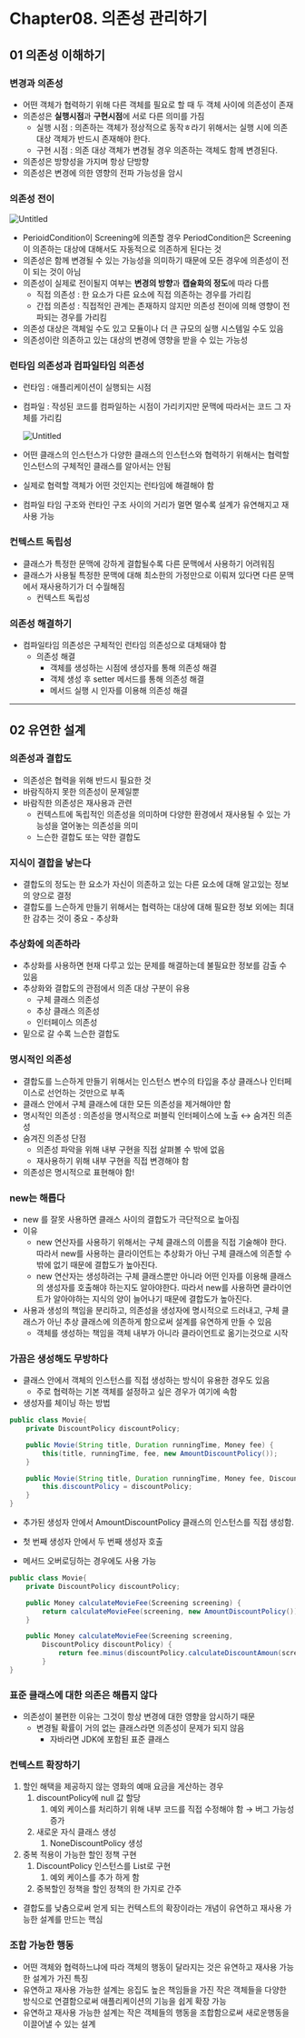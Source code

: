 # Chapter08. 의존성 관리하기

## 01 의존성 이해하기

### 변경과 의존성

- 어떤 객체가 협력하기 위해 다른 객체를 필요로 할 때 두 객체 사이에 의존성이 존재
- 의존성은 **실행시점**과 **구현시점**에 서로 다른 의미를 가짐
    - 실행 시점 : 의존하는 객체가 정상적으로 동작ㅎ라기 위해서는 실행 시에 의존 대상 객체가 반드시 존재해야 한다.
    - 구현 시점 : 의존 대상 객체가 변경될 경우 의존하는 객체도 함께 변경된다.
- 의존성은 방향성을 가지며 항상 단방향
- 의존성은 변경에 의한 영향의 전파 가능성을 암시

### 의존성 전이

![Untitled](https://prod-files-secure.s3.us-west-2.amazonaws.com/bd03780e-7d2f-4267-ba50-1ef59180f3c8/66ab3c0e-5bfd-4972-865b-9bb4a7240fcf/Untitled.png)

- PerioidCondition이 Screening에 의존할 경우 PeriodCondition은 Screening이 의존하는 대상에 대해서도 자동적으로 의존하게 된다는 것
- 의존성은 함께 변경될 수 있는 가능성을 의미하기 때문에 모든 경우에 의존성이 전이 되는 것이 아님
- 의존성이 실제로 전이될지 여부는 **변경의 방향**과 **캡슐화의 정도**에 따라 다름
    - 직접 의존성 : 한 요소가 다른 요소에 직접 의존하는 경우를 가리킴
    - 간접 의존성 : 직접적인 관계는 존재하지 않지만 의존성 전이에 의해 영향이 전파되는 경우를 가리킴
- 의존성 대상은 객체일 수도 있고 모듈이나 더 큰 규모의 실행 시스템일 수도 있음
- 의존성이란 의존하고 있는 대상의 변경에 영향을 받을 수 있는 가능성

### 런타임 의존성과 컴파일타임 의존성

- 런타임 : 애플리케이션이 실행되는 시점
- 컴파일 : 작성된 코드를 컴파일하는 시점이 가리키지만 문맥에 따라서는 코드 그 자체를 가리킴
    
    ![Untitled](https://prod-files-secure.s3.us-west-2.amazonaws.com/bd03780e-7d2f-4267-ba50-1ef59180f3c8/71479982-8a78-49ed-ba99-4886e5707034/Untitled.png)
    
- 어떤 클래스의 인스턴스가 다양한 클래스의 인스턴스와 협력하기 위해서는 협력할 인스턴스의 구체적인 클래스를 알아서는 안됨
- 실제로 협력할 객체가 어떤 것인지는 런타임에 해결해야 함
- 컴파일 타임 구조와 런타인 구조 사이의 거리가 멀면 멀수록 설계가 유연해지고 재사용 가능

### 컨텍스트 독립성

- 클래스가 특정한 문맥에 강하게 결합될수록 다른 문맥에서 사용하기 어려워짐
- 클래스가 사용될 특정한 문맥에 대해 최소한의 가정만으로 이뤄져 있다면 다른 문맥에서 재사용하기가 더 수월해짐
    - 컨텍스트 독립성

### 의존성 해결하기

- 컴파일타임 의존성은 구체적인 런타임 의존성으로 대체돼야 함
    - 의존성 해결
        - 객체를 생성하는 시점에 생성자를 통해 의존성 해결
        - 객체 생성 후 setter 메서드를 통해 의존성 해결
        - 메서드 실행 시 인자를 이용해 의존성 해결

---

## 02 유연한 설계

### 의존성과 결합도

- 의존성은 협력을 위해 반드시 필요한 것
- 바람직하지 못한 의존성이 문제일뿐
- 바람직한 의존성은 재사용과 관련
    - 컨텍스트에 독립적인 의존성을 의미하며 다양한 환경에서 재사용될 수 있는 가능성을 열어놓는 의존성을 의미
    - 느슨한 결합도 또는 약한 결합도

### 지식이 결합을 낳는다

- 결합도의 정도는 한 요소가 자신이 의존하고 있는 다른 요소에 대해 알고있는 정보의 양으로 결정
- 결합도를 느슨하게 만들기 위해서는 협력하는 대상에 대해 필요한 정보 외에는 최대한 감추는 것이 중요 - 추상화

### 추상화에 의존하라

- 추상화를 사용하면 현재 다루고 있는 문제를 해결하는데 불필요한 정보를 감출 수 있음
- 추상화와 결합도의 관점에서 의존 대상 구분이 유용
    - 구체 클래스 의존성
    - 추상 클래스 의존성
    - 인터페이스 의존성
- 밑으로 갈 수록 느슨한 결합도

### 명시적인 의존성

- 결합도를 느슨하게 만들기 위해서는 인스턴스 변수의 타입을 추상 클래스나 인터페이스로 선언하는 것만으로 부족
- 클래스 안에서 구체 클래스에 대한 모든 의존성을 제거해야만 함
- 명시적인 의존성 : 의존성을 명시적으로 퍼블릭 인터페이스에 노출 ↔ 숨겨진 의존성
- 숨겨진 의존성 단점
    - 의존성 파악을 위해 내부 구현을 직접 살펴볼 수 밖에 없음
    - 재사용하기 위해 내부 구현을 직접 변경해야 함
- 의존성은 명시적으로 표현해야 함!

### new는 해롭다

- new 를 잘못 사용하면 클래스 사이의 결합도가 극단적으로 높아짐
- 이유
    - new 연산자를 사용하기 위해서는 구체 클래스의 이름을 직접 기술해야 한다. 따라서 new를 사용하는 클라이언트는 추상화가 아닌 구체 클래스에 의존할 수 밖에 없기 때문에 결합도가 높아진다.
    - new 연산자는 생성하려는 구체 클래스뿐만 아니라 어떤 인자를 이용해 클래스의 생성자를 호출해야 하는지도 알아야한다. 따라서 new를 사용하면 클라이언트가 알아야하는 지식의 양이 늘어나기 때문에 결합도가 높아진다.
- 사용과 생성의 책임을 분리하고, 의존성을 생성자에 명시적으로 드러내고, 구체 클래스가 아닌 추상 클래스에 의존하게 함으로써 설계를 유연하게 만들 수 있음
    - 객체를 생성하는 책임을 객체 내부가 아니라 클라이언트로 옮기는것으로 시작

### 가끔은 생성해도 무방하다

- 클래스 안에서 객체의 인스턴스를 직접 생성하는 방식이 유용한 경우도 있음
    - 주로 협력하는 기본 객체를 설정하고 싶은 경우가 여기에 속함
- 생성자를 체이닝 하는 방법

```java
public class Movie{
    private DiscountPolicy discountPolicy;

    public Movie(String title, Duration runningTime, Money fee) {
        this(title, runningTime, fee, new AmountDiscountPolicy());
    }

    public Movie(String title, Duration runningTime, Money fee, DiscountPolicy discountPolicy) {
        this.discountPolicy = discountPolicy;
    }
}
```

- 추가된 생성자 안에서 AmountDiscountPolicy 클래스의 인스턴스를 직접 생성함.
- 첫 번째 생성자 안에서 두 번째 생성자 호출

- 메서드 오버로딩하는 경우에도 사용 가능

```java
public class Movie{
    private DiscountPolicy discountPolicy;

    public Money calculateMovieFee(Screening screening) {
        return calculateMovieFee(screening, new AmountDiscountPolicy());
    }

    public Money calculateMovieFee(Screening screening,
        DiscountPolicy discountPolicy) {
            return fee.minus(discountPolicy.calculateDiscountAmoun(screening));
        }
}
```

### 표준 클래스에 대한 의존은 해롭지 않다

- 의존성이 불편한 이유는 그것이 항상 변경에 대한 영향을 암시하기 때문
    - 변경될 확률이 거의 없는 클래스라면 의존성이 문제가 되지 않음
        - 자바라면 JDK에 포함된 표준 클래스

### 컨텍스트 확장하기

1. 할인 해택을 제공하지 않는 영화의 예매 요금을 게산하는 경우
    1. discountPolicy에 null 값 할당
        1. 예외 케이스를 처리하기 위해 내부 코드를 직접 수정해야 함
        → 버그 가능성 증가
    2. 새로운 자식 클래스 생성
        1. NoneDiscountPolicy 생성
2. 중복 적용이 가능한 할인 정책 구현
    1. DiscountPolicy 인스턴스를 List로 구현
        1. 예외 케이스를 추가 하게 함
    2. 중복할인 정책을 할인 정책의 한 가지로 간주
    
- 결합도를 낮춤으로써 얻게 되는 컨텍스트의 확장이라는 개념이 유연하고 재사용 가능한 설계를 만드는 핵심

### 조합 가능한 행동

- 어떤 객체와 협력하느냐에 따라 객체의 행동이 달라지는 것은 유연하고 재사용 가능한 설계가 가진 특징
- 유연하고 재사용 가능한 설계는 응집도 높은 책임들을 가진 작은 객체들을 다양한 방식으로 연결함으로써 애플리케이션의 기능을 쉽게 확장 가능
- 유연하고 재사용 가능한 설계는 작은 객체들의 행동을 조합함으로써 새로운행동을 이끌어낼 수 있는 설계
